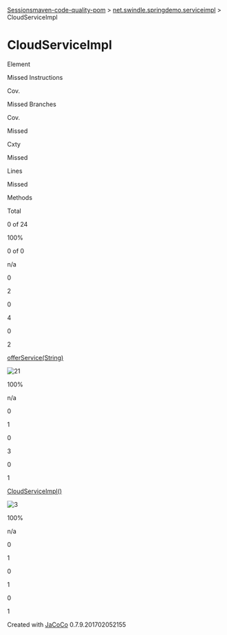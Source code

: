 [Sessions](../jacoco-sessions.md)[maven-code-quality-pom](../index.md)
\> [net.swindle.springdemo.serviceimpl](index.md) \> CloudServiceImpl

# CloudServiceImpl

Element

Missed Instructions

Cov.

Missed Branches

Cov.

Missed

Cxty

Missed

Lines

Missed

Methods

Total

0 of 24

100%

0 of 0

n/a

0

2

0

4

0

2

[offerService(String)](CloudServiceImpl.java.md#L14)

![21](../jacoco-resources/greenbar.gif "21")

100%

n/a

0

1

0

3

0

1

[CloudServiceImpl()](CloudServiceImpl.java.md#L7)

![3](../jacoco-resources/greenbar.gif "3")

100%

n/a

0

1

0

1

0

1

Created with [JaCoCo](http://www.jacoco.org/jacoco) 0.7.9.201702052155
